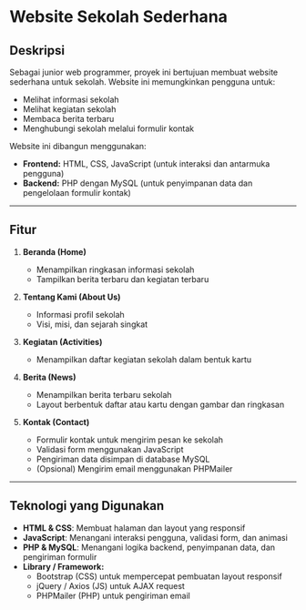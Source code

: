 # Website Sekolah Sederhana

## Deskripsi
Sebagai junior web programmer, proyek ini bertujuan membuat website sederhana untuk sekolah. Website ini memungkinkan pengguna untuk:
- Melihat informasi sekolah
- Melihat kegiatan sekolah
- Membaca berita terbaru
- Menghubungi sekolah melalui formulir kontak  

Website ini dibangun menggunakan:
- **Frontend:** HTML, CSS, JavaScript (untuk interaksi dan antarmuka pengguna)
- **Backend:** PHP dengan MySQL (untuk penyimpanan data dan pengelolaan formulir kontak)

---

## Fitur
1. **Beranda (Home)**
   - Menampilkan ringkasan informasi sekolah
   - Tampilkan berita terbaru dan kegiatan terbaru

2. **Tentang Kami (About Us)**
   - Informasi profil sekolah
   - Visi, misi, dan sejarah singkat

3. **Kegiatan (Activities)**
   - Menampilkan daftar kegiatan sekolah dalam bentuk kartu

4. **Berita (News)**
   - Menampilkan berita terbaru sekolah
   - Layout berbentuk daftar atau kartu dengan gambar dan ringkasan

5. **Kontak (Contact)**
   - Formulir kontak untuk mengirim pesan ke sekolah
   - Validasi form menggunakan JavaScript
   - Pengiriman data disimpan di database MySQL
   - (Opsional) Mengirim email menggunakan PHPMailer

---

## Teknologi yang Digunakan
- **HTML & CSS**: Membuat halaman dan layout yang responsif
- **JavaScript**: Menangani interaksi pengguna, validasi form, dan animasi
- **PHP & MySQL**: Menangani logika backend, penyimpanan data, dan pengiriman formulir
- **Library / Framework:**
  - Bootstrap (CSS) untuk mempercepat pembuatan layout responsif
  - jQuery / Axios (JS) untuk AJAX request
  - PHPMailer (PHP) untuk pengiriman email
